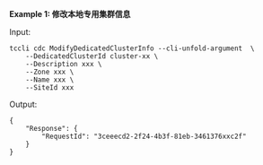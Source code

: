 **Example 1: 修改本地专用集群信息**



Input: 

```
tccli cdc ModifyDedicatedClusterInfo --cli-unfold-argument  \
    --DedicatedClusterId cluster-xx \
    --Description xxx \
    --Zone xxx \
    --Name xxx \
    --SiteId xxx
```

Output: 
```
{
    "Response": {
        "RequestId": "3ceeecd2-2f24-4b3f-81eb-3461376xxc2f"
    }
}
```

